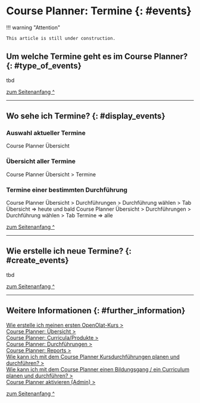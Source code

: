 # Course Planner: Termine {: #events}


!!! warning "Attention"

    This article is still under construction.


## Um welche Termine geht es im Course Planner? {: #type_of_events}

tbd

[zum Seitenanfang ^](#events)

---


## Wo sehe ich Termine? {: #display_events}

### Auswahl aktueller Termine

Course Planner Übersicht


### Übersicht aller Termine

Course Planner Übersicht > Termine


### Termine einer bestimmten Durchführung

Course Planner Übersicht > Durchführungen > Durchführung wählen >  Tab Übersicht => heute und bald
Course Planner Übersicht > Durchführungen > Durchführung wählen >  Tab Termine => alle

[zum Seitenanfang ^](#events)

---


## Wie erstelle ich neue Termine?  {: #create_events}

tbd

[zum Seitenanfang ^](#events)


---


## Weitere Informationen {: #further_information}

[Wie erstelle ich meinen ersten OpenOlat-Kurs >](../my_first_course/my_first_course.de.md)<br>
[Course Planner: Übersicht >](../../manual_user/area_modules/Course_Planner.de.md)<br>
[Course Planner: Curricula/Produkte >](../../manual_user/area_modules/Course_Planner_Products.de.md)<br>
[Course Planner: Durchführungen >](../../manual_user/area_modules/Course_Planner_Implementations.de.md)<br>
[Course Planner: Reports >](../../manual_user/area_modules/Course_Planner_Reports.de.md)<br>
[Wie kann ich mit dem Course Planner Kursdurchführungen planen und durchführen? >](../course_planner_courses/course_planner_courses.de.md)<br>
[Wie kann ich mit dem Course Planner einen Bildungsgang / ein Curriculum planen und durchführen? >](../course_planner_curriculum/course_planner_curriculum.de.md)<br>
[Course Planner aktivieren (Admin) >](../../manual_admin/administration/Modules_Course_Planner.de.md)<br>

[zum Seitenanfang ^](#events)

